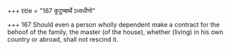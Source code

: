 +++
title = "167 कुटुम्बार्थे ऽध्यधीनो"

+++
167	Should even a person wholly dependent make a contract for the behoof of the family, the master (of the house), whether (living) in his own country or abroad, shall not rescind it.
